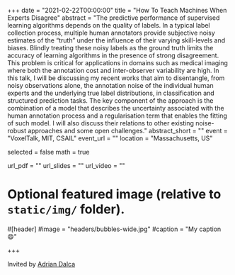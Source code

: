 +++
date = "2021-02-22T00:00:00"
title = "How To Teach Machines When Experts Disagree"
abstract = "The predictive performance of supervised learning algorithms depends on the quality of labels. In a typical label collection process, multiple human annotators provide subjective noisy estimates of the “truth” under the influence of their varying skill-levels and biases. Blindly treating these noisy labels as the ground truth limits the accuracy of learning algorithms in the presence of strong disagreement. This problem is critical for applications in domains such as medical imaging where both the annotation cost and inter-observer variability are high. In this talk, I will be discussing my recent works that aim to disentangle, from noisy observations alone, the annotation noise of the individual human experts and the underlying true label distributions, in classification and structured prediction tasks. The key component of the approach is the combination of a model that describes the uncertainty associated with the human annotation process and a regularisation term that enables the fitting of such model. I will also discuss their relations to other existing noise-robust approaches and some open challenges."
abstract_short = ""
event = "VoxelTalk, MIT, CSAIL"
event_url = ""
location = "Massachusetts, US"

selected = false
math = true

url_pdf = ""
url_slides = ""
url_video = ""

# Optional featured image (relative to `static/img/` folder).
#[header]
#image = "headers/bubbles-wide.jpg"
#caption = "My caption :smile:"

+++

Invited by [Adrian Dalca](http://www.mit.edu/~adalca/)



